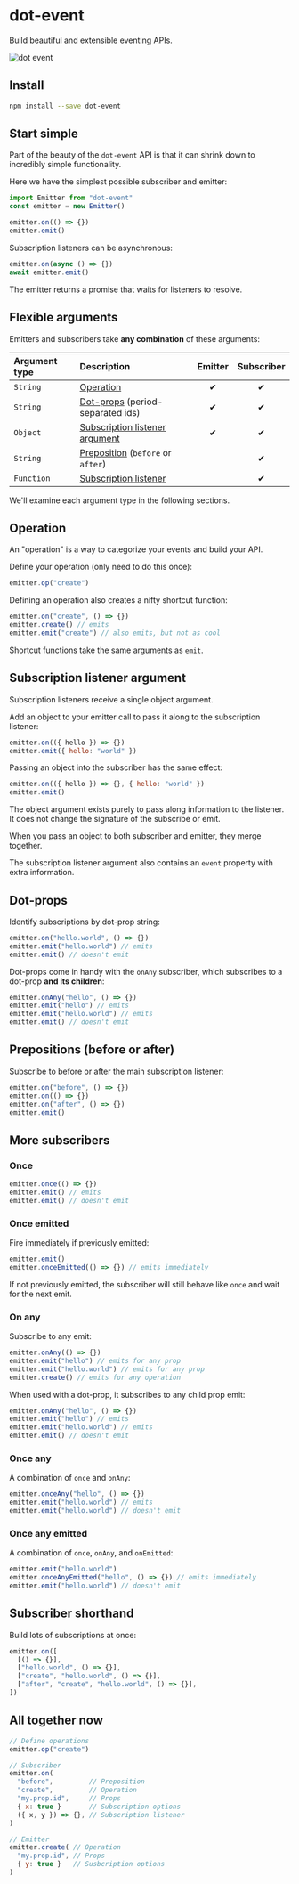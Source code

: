 # dot-event

Build beautiful and extensible eventing APIs.

![dot event](dot.gif)

## Install

```bash
npm install --save dot-event
```

## Start simple

Part of the beauty of the `dot-event` API is that it can shrink down to incredibly simple functionality.

Here we have the simplest possible subscriber and emitter:

```js
import Emitter from "dot-event"
const emitter = new Emitter()

emitter.on(() => {})
emitter.emit()
```

Subscription listeners can be asynchronous:

```js
emitter.on(async () => {})
await emitter.emit()
```

The emitter returns a promise that waits for listeners to resolve.

## Flexible arguments

Emitters and subscribers take **any combination** of these arguments:

| Argument type | Description                                                       | Emitter | Subscriber |
| :------------ | :---------------------------------------------------------------- | :-----: | :--------: |
| `String`      | [Operation](#operation)                                           |    ✔    |     ✔      |
| `String`      | [Dot-props](#dot-props) (period-separated ids)                    |    ✔    |     ✔      |
| `Object`      | [Subscription listener argument](#subscription-listener-argument) |    ✔    |     ✔      |
| `String`      | [Preposition](#preposition) (`before` or `after`)                 |         |     ✔      |
| `Function`    | [Subscription listener](#subscription-listener)                   |         |     ✔      |

We'll examine each argument type in the following sections.

## Operation

An "operation" is a way to categorize your events and build your API.

Define your operation (only need to do this once):

```js
emitter.op("create")
```

Defining an operation also creates a nifty shortcut function:

```js
emitter.on("create", () => {})
emitter.create() // emits
emitter.emit("create") // also emits, but not as cool
```

Shortcut functions take the same arguments as `emit`.

## Subscription listener argument

Subscription listeners receive a single object argument.

Add an object to your emitter call to pass it along to the subscription listener:

```js
emitter.on(({ hello }) => {})
emitter.emit({ hello: "world" })
```

Passing an object into the subscriber has the same effect:

```js
emitter.on(({ hello }) => {}, { hello: "world" })
emitter.emit()
```

The object argument exists purely to pass along information to the listener. It does not change the signature of the subscribe or emit.

When you pass an object to both subscriber and emitter, they merge together.

The subscription listener argument also contains an `event` property with extra information.

## Dot-props

Identify subscriptions by dot-prop string:

```js
emitter.on("hello.world", () => {})
emitter.emit("hello.world") // emits
emitter.emit() // doesn't emit
```

Dot-props come in handy with the `onAny` subscriber, which subscribes to a dot-prop **and its children**:

```js
emitter.onAny("hello", () => {})
emitter.emit("hello") // emits
emitter.emit("hello.world") // emits
emitter.emit() // doesn't emit
```

## Prepositions (before or after)

Subscribe to before or after the main subscription listener:

```js
emitter.on("before", () => {})
emitter.on(() => {})
emitter.on("after", () => {})
emitter.emit()
```

## More subscribers

### Once

```js
emitter.once(() => {})
emitter.emit() // emits
emitter.emit() // doesn't emit
```

### Once emitted

Fire immediately if previously emitted:

```js
emitter.emit()
emitter.onceEmitted(() => {}) // emits immediately
```

If not previously emitted, the subscriber will still behave like `once` and wait for the next emit.

### On any

Subscribe to any emit:

```js
emitter.onAny(() => {})
emitter.emit("hello") // emits for any prop
emitter.emit("hello.world") // emits for any prop
emitter.create() // emits for any operation
```

When used with a dot-prop, it subscribes to any child prop emit:

```js
emitter.onAny("hello", () => {})
emitter.emit("hello") // emits
emitter.emit("hello.world") // emits
emitter.emit() // doesn't emit
```

### Once any

A combination of `once` and `onAny`:

```js
emitter.onceAny("hello", () => {})
emitter.emit("hello.world") // emits
emitter.emit("hello.world") // doesn't emit
```

### Once any emitted

A combination of `once`, `onAny`, and `onEmitted`:

```js
emitter.emit("hello.world")
emitter.onceAnyEmitted("hello", () => {}) // emits immediately
emitter.emit("hello.world") // doesn't emit
```

## Subscriber shorthand

Build lots of subscriptions at once:

```js
emitter.on([
  [() => {}],
  ["hello.world", () => {}],
  ["create", "hello.world", () => {}],
  ["after", "create", "hello.world", () => {}],
])
```

## All together now

```js
// Define operations
emitter.op("create")

// Subscriber
emitter.on(
  "before",         // Preposition
  "create",         // Operation
  "my.prop.id",     // Props
  { x: true }       // Subscription options
  ({ x, y }) => {}, // Subscription listener
)

// Emitter
emitter.create( // Operation
  "my.prop.id", // Props
  { y: true }   // Susbcription options
)
```
